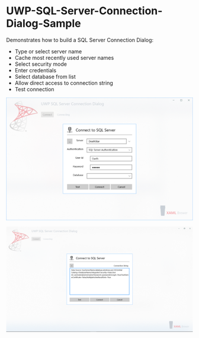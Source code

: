 # UWP-SQL-Server-Connection-Dialog-Sample
Demonstrates how to build a SQL Server Connection Dialog:
* Type or select server name
* Cache most recently used server names
* Select security mode
* Enter credentials
* Select database from list
* Allow direct access to connection string
* Test connection

![ScreenShot](Assets/SqlConnectionDialog.png?raw=true "Screenshot")

![ScreenShot](Assets/SqlDialogDirectInput.png?raw=true "Screenshot")
